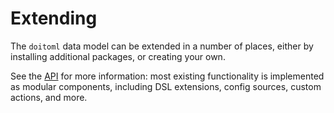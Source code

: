 # Extending

The `doitoml` data model can be extended in a number of places, either by installing
additional packages, or creating your own.

See the [API](./api.md) for more information: most existing functionality is implemented
as modular components, including DSL extensions, config sources, custom actions, and more.
